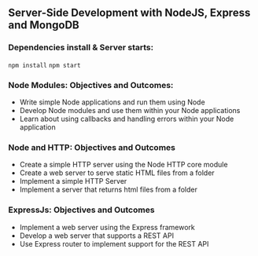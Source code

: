 ## Server-Side Development with NodeJS, Express and MongoDB
### Dependencies install &  Server starts:
`npm install`
`npm start`
### Node Modules: Objectives and Outcomes:
* Write simple Node applications and run them using Node
* Develop Node modules and use them within your Node applications
* Learn about using callbacks and handling errors within your Node application

### Node and HTTP: Objectives and Outcomes
* Create a simple HTTP server using the Node HTTP core module
* Create a web server to serve static HTML files from a folder
* Implement a simple HTTP Server
* Implement a server that returns html files from a folder

### ExpressJs: Objectives and Outcomes
* Implement a web server using the Express framework
* Develop a web server that supports a REST API
* Use Express router to implement support for the REST API
